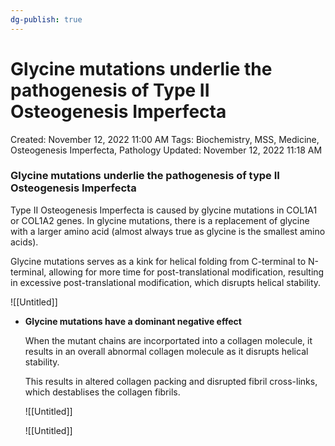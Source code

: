 ```yaml
---
dg-publish: true
---
```


# Glycine mutations underlie the pathogenesis of Type II Osteogenesis Imperfecta

Created: November 12, 2022 11:00 AM
Tags: Biochemistry, MSS, Medicine, Osteogenesis Imperfecta, Pathology
Updated: November 12, 2022 11:18 AM

### Glycine mutations underlie the pathogenesis of type II Osteogenesis Imperfecta

Type II Osteogenesis Imperfecta is caused by glycine mutations in COL1A1 or COL1A2 genes. In glycine mutations, there is a replacement of glycine with a larger amino acid (almost always true as glycine is the smallest amino acids).

Glycine mutations serves as a kink for helical folding from C-terminal to N-terminal, allowing for more time for post-translational modification, resulting in excessive post-translational modification, which disrupts helical stability.

![[Untitled]]

- **************************************************************************************************Glycine mutations have a dominant negative effect**************************************************************************************************
    
    When the mutant chains are incorportated into a collagen molecule, it results in an overall abnormal collagen molecule as it disrupts helical stability.
    
    This results in altered collagen packing and disrupted fibril cross-links, which destablises the collagen fibrils.
    
    ![[Untitled]]
    
    ![[Untitled]]
